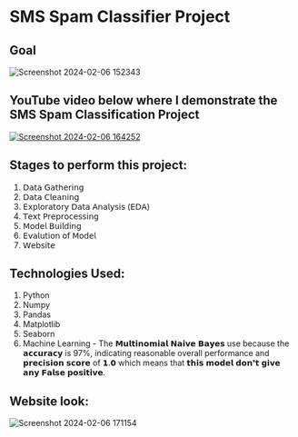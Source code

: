 # SMS Spam Classifier Project

## Goal 

![Screenshot 2024-02-06 152343](https://github.com/Saquibtechlotraining/image-added-readme/assets/91885135/db93e350-38eb-454b-a4d6-f1ed4c925302)

## YouTube video below where I demonstrate the SMS Spam Classification Project
[![Screenshot 2024-02-06 164252](https://github.com/Saquibtechlotraining/image-added-readme/assets/91885135/b4f07fee-7513-43f8-8215-364d39d190fb)](https://youtu.be/L8kQ1TywfcY?si=JyDq4p5LaAGqVSCc)


## Stages to perform this project:
1. 𝖣𝖺𝗍𝖺 𝖦𝖺𝗍𝗁𝖾𝗋𝗂𝗇𝗀
2. 𝖣𝖺𝗍𝖺 𝖢𝗅𝖾𝖺𝗇𝗂𝗇𝗀
3. 𝖤𝗑𝗉𝗅𝗈𝗋𝖺𝗍𝗈𝗋𝗒 𝖣𝖺𝗍𝖺 𝖠𝗇𝖺𝗅𝗒𝗌𝗂𝗌 (𝖤𝖣𝖠)
4. 𝖳𝖾𝗑𝗍 𝖯𝗋𝖾𝗉𝗋𝗈𝖼𝖾𝗌𝗌𝗂𝗇𝗀
5. 𝖬𝗈𝖽𝖾𝗅 𝖡𝗎𝗂𝗅𝖽𝗂𝗇𝗀
6. 𝖤𝗏𝖺𝗅𝗎𝗍𝗂𝗈𝗇 𝗈𝖿 𝖬𝗈𝖽𝖾𝗅
7. 𝖶𝖾𝖻𝗌𝗂𝗍𝖾

## Technologies Used:
1. Python
2. Numpy
3. Pandas
4. Matplotlib
5. Seaborn
6. Machine Learning - The 𝗠𝘂𝗹𝘁𝗶𝗻𝗼𝗺𝗶𝗮𝗹 𝗡𝗮𝗶𝘃𝗲 𝗕𝗮𝘆𝗲𝘀 use because the 𝗮𝗰𝗰𝘂𝗿𝗮𝗰𝘆 is 97%, indicating reasonable overall performance and 𝗽𝗿𝗲𝗰𝗶𝘀𝗶𝗼𝗻 𝘀𝗰𝗼𝗿𝗲 of 𝟭.𝟬 which means that 𝘁𝗵𝗶𝘀 𝗺𝗼𝗱𝗲𝗹 𝗱𝗼𝗻❜𝘁 𝗴𝗶𝘃𝗲 𝗮𝗻𝘆 𝗙𝗮𝗹𝘀𝗲 𝗽𝗼𝘀𝗶𝘁𝗶𝘃𝗲.

## Website look:

![Screenshot 2024-02-06 171154](https://github.com/Saquibtechlotraining/image-added-readme/assets/91885135/c9b36e2a-4afb-448d-97e4-e353b46bb37f)




